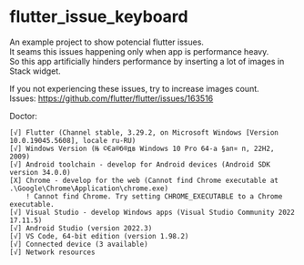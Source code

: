 # flutter_issue_keyboard

An example project to show potencial flutter issues.  
It seams this issues happening only when app is performance heavy.  
So this app artificially hinders performance by inserting a lot of images in Stack widget.  

If you not experiencing these issues, try to increase images count.  
Issues: https://github.com/flutter/flutter/issues/163516

Doctor: 

```
[√] Flutter (Channel stable, 3.29.2, on Microsoft Windows [Version 10.0.19045.5608], locale ru-RU)
[√] Windows Version (Њ ©Єа®б®дв Windows 10 Pro 64-а §ап¤­ п, 22H2, 2009)
[√] Android toolchain - develop for Android devices (Android SDK version 34.0.0)
[X] Chrome - develop for the web (Cannot find Chrome executable at .\Google\Chrome\Application\chrome.exe)
    ! Cannot find Chrome. Try setting CHROME_EXECUTABLE to a Chrome executable.
[√] Visual Studio - develop Windows apps (Visual Studio Community 2022 17.11.5)
[√] Android Studio (version 2022.3)
[√] VS Code, 64-bit edition (version 1.98.2)
[√] Connected device (3 available)
[√] Network resources
```
